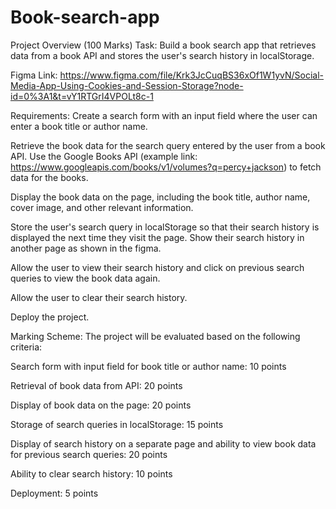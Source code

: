 # Book-search-app
Project Overview (100 Marks)
Task:
Build a book search app that retrieves data from a book API and stores the user's search history in localStorage.

Figma Link: https://www.figma.com/file/Krk3JcCuqBS36xOf1W1yvN/Social-Media-App-Using-Cookies-and-Session-Storage?node-id=0%3A1&t=vY1RTGrI4VPOLt8c-1

Requirements:
Create a search form with an input field where the user can enter a book title or author name.


Retrieve the book data for the search query entered by the user from a book API. Use the Google Books API (example link: https://www.googleapis.com/books/v1/volumes?q=percy+jackson) to fetch data for the books.


Display the book data on the page, including the book title, author name, cover image, and other relevant information.


Store the user's search query in localStorage so that their search history is displayed the next time they visit the page. Show their search history in another page as shown in the figma.


Allow the user to view their search history and click on previous search queries to view the book data again.


Allow the user to clear their search history.


Deploy the project.

Marking Scheme:
The project will be evaluated based on the following criteria:

Search form with input field for book title or author name: 10 points


Retrieval of book data from API: 20 points


Display of book data on the page: 20 points


Storage of search queries in localStorage: 15 points


Display of search history on a separate page and ability to view book data for previous search queries: 20 points


Ability to clear search history: 10 points


Deployment: 5 points
